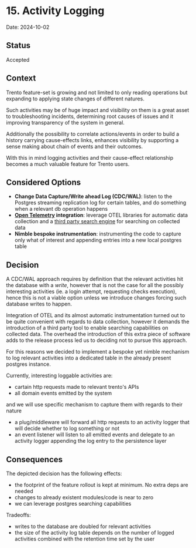 # 15. Activity Logging

Date: 2024-10-02

## Status

Accepted

## Context

Trento feature-set is growing and not limited to only reading operations but expanding to applying state changes of different natures.

Such activities may be of huge impact and visibility on them is a great asset to troubleshooting incidents, determining root causes of issues and it improving transparency of the system in general.

Additionally the possibility to correlate actions/events in order to build a history carrying cause-effects links, enhances visibility by supporting a sense making about chain of events and their outcomes.

With this in mind logging activities and their cause-effect relationship becomes a much valuable feature for Trento users.

## Considered Options
- **Change Data Capture/Write ahead Log (CDC/WAL)**: listen to the Postgres streaming replication log for certain tables, and do something when a relevant db operation happens
- **[Open Telemetry](https://opentelemetry.io/) integration**: leverage OTEL libraries for automatic data collection and a [third party search engine](https://github.com/quickwit-oss/quickwit) for searching on collected data
- **Nimble bespoke instrumentation**: instrumenting the code to capture only what of interest and appending entries into a new local postgres table

## Decision

A CDC/WAL approach requires by definition that the relevant activities hit the database with a *write*, however that is not the case for all the possibly interesting activities (ie. a login attempt, requesting checks execution), hence this is not a viable option unless we introduce changes forcing such database writes to happen.

Integration of OTEL and its almost automatic instrumentation turned out to be quite convenient with regards to data collection, however it demands the introduction of a third party tool to enable searching capabilities on collected data.
The overhead the introduction of this extra piece of software adds to the release process led us to deciding not to pursue this approach.

For this reasons we decided to implement a bespoke yet nimble mechanism to log relevant activities into a dedicated table in the already present postgres instance.

Currently, interesting loggable activities are:
- cartain http requests made to relevant trento's APIs
- all domain events emitted by the system

and we will use specific mechanism to capture them with regards to their nature
- a plug/middleware will forward all http requests to an activity logger that will decide whether to log something or not
- an event listener will listen to all emitted events and delegate to an activity logger appending the log entry to the persistence layer

## Consequences

The depicted decision has the following effects:
- the footprint of the feature rollout is kept at minimum. No extra deps are needed
- changes to already existent modules/code is near to zero
- we can leverage postgres searching capabilities

Tradeoffs:
- writes to the database are doubled for relevant activities
- the size of the activity log table depends on the number of logged activities combined with the retention time set by the user